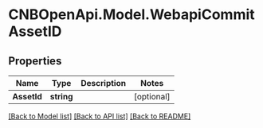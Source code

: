 # CNBOpenApi.Model.WebapiCommitAssetID

## Properties

Name | Type | Description | Notes
------------ | ------------- | ------------- | -------------
**AssetId** | **string** |  | [optional] 

[[Back to Model list]](../../README.md#documentation-for-models) [[Back to API list]](../../README.md#documentation-for-api-endpoints) [[Back to README]](../../README.md)

